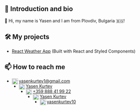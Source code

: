 ## 👋 Introduction and bio
🧑 Hi, my name is Yasen and I am from Plovdiv, Bulgaria 🇧🇬!

## 🛠️ My projects
- <a href="https://github.com/YasenKurtev/react-weather-app">React Weather App</a> (Built with React and Styled Components)

## 📫 How to reach me
<ul>
  <li>
    <img align="left" alt="gmail" width="20px" src="https://cdn-icons-png.flaticon.com/512/732/732200.png" />
    <a href="mailto:yasenkurtev1@gmail.com">yasenkurtev1@gmail.com</a>
  </li>
  <li>
    <img align="left" alt="gmail" width="20px" src="https://cdn-icons-png.flaticon.com/512/3536/3536505.png" />
    <a href="https://www.linkedin.com/in/yasen-kurtev-11b71b252/">Yasen Kurtev</a>
  </li>
  <li>
    <img align="left" alt="phone" width="20px" src="https://cdn-icons-png.flaticon.com/512/5585/5585856.png" />
    <a href="tel:+359878419922">+359 888 41 99 22</a>
  </li>
  <li>
    <img align="left" alt="facebook" width="20px" src="https://cdn-icons-png.flaticon.com/512/1384/1384053.png" />
    <a href="https://www.facebook.com/yasen.kurtev.3/">Yasen Kurtev</a>
  </li>
  <li>
    <img align="left" alt="instagram" width="20px" src="https://cdn-icons-png.flaticon.com/512/2111/2111463.png" />
    <a href="https://www.instagram.com/yasenkurtev10/">yasenkurtev10</a>
  </li>
</ul>

<!---
YasenKurtev/YasenKurtev is a ✨ special ✨ repository because its `README.md` (this file) appears on your GitHub profile.
You can click the Preview link to take a look at your changes.
--->
